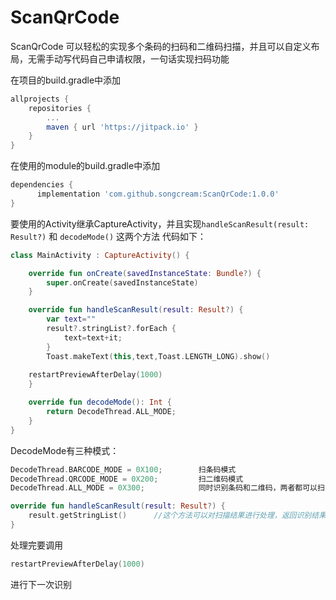# ScanQrCode
ScanQrCode 可以轻松的实现多个条码的扫码和二维码扫描，并且可以自定义布局，无需手动写代码自己申请权限，一句话实现扫码功能

在项目的build.gradle中添加
```gradle
allprojects {
	repositories {
		...
		maven { url 'https://jitpack.io' }
	}
}
```
在使用的module的build.gradle中添加
```gradle
dependencies {
	  implementation 'com.github.songcream:ScanQrCode:1.0.0'
}
```
要使用的Activity继承CaptureActivity，并且实现```handleScanResult(result: Result?)``` 和 ```decodeMode()``` 这两个方法
代码如下：
```kotlin
class MainActivity : CaptureActivity() {

    override fun onCreate(savedInstanceState: Bundle?) {
        super.onCreate(savedInstanceState)
    }

    override fun handleScanResult(result: Result?) {
        var text=""
        result?.stringList?.forEach {
            text=text+it;
        }
        Toast.makeText(this,text,Toast.LENGTH_LONG).show()
	
	restartPreviewAfterDelay(1000)
    }

    override fun decodeMode(): Int {
        return DecodeThread.ALL_MODE;
    }
}
```

DecodeMode有三种模式：
```kotlin
DecodeThread.BARCODE_MODE = 0X100;        扫条码模式      
DecodeThread.QRCODE_MODE = 0X200;         扫二维码模式
DecodeThread.ALL_MODE = 0X300;            同时识别条码和二维码，两者都可以扫
```
```kotlin 
override fun handleScanResult(result: Result?) {
	result.getStringList()		//这个方法可以对扫描结果进行处理，返回识别结果列表
} 	
```
处理完要调用
```kotlin 
restartPreviewAfterDelay(1000)
```
进行下一次识别
